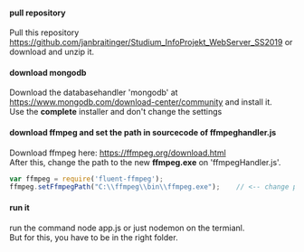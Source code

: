 #### pull repository
Pull this repository https://github.com/janbraitinger/Studium_InfoProjekt_WebServer_SS2019 or download and unzip it.
#### download mongodb
Download the databasehandler 'mongodb' at https://www.mongodb.com/download-center/community and install it.<br/>
Use the <b>complete</b> installer and don't change the settings
#### download ffmpeg and set the path in sourcecode of ffmpeghandler.js
Download ffmpeg here: https://ffmpeg.org/download.html <br/>
After this, change the path to the new <b>ffmpeg.exe</b> on 'ffmpegHandler.js'.
```javascript
var ffmpeg = require('fluent-ffmpeg');
ffmpeg.setFfmpegPath("C:\\ffmpeg\\bin\\ffmpeg.exe");    // <-- change path 
```
#### run it
run the command node app.js or just nodemon on the termianl. <br/>
But for this, you have to be in the right folder.



